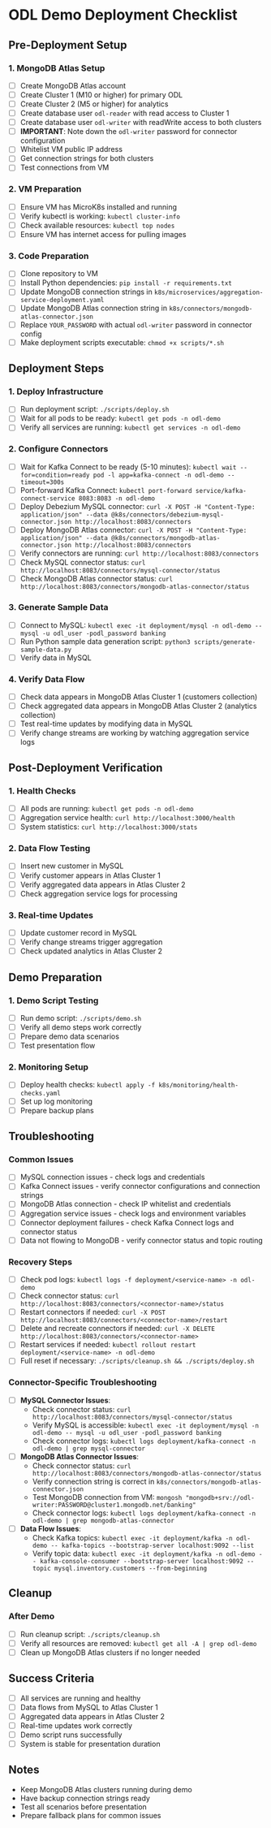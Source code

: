# ODL Demo Deployment Checklist

## Pre-Deployment Setup

### 1. MongoDB Atlas Setup
- [ ] Create MongoDB Atlas account
- [ ] Create Cluster 1 (M10 or higher) for primary ODL
- [ ] Create Cluster 2 (M5 or higher) for analytics
- [ ] Create database user `odl-reader` with read access to Cluster 1
- [ ] Create database user `odl-writer` with readWrite access to both clusters
- [ ] **IMPORTANT**: Note down the `odl-writer` password for connector configuration
- [ ] Whitelist VM public IP address
- [ ] Get connection strings for both clusters
- [ ] Test connections from VM

### 2. VM Preparation
- [ ] Ensure VM has MicroK8s installed and running
- [ ] Verify kubectl is working: `kubectl cluster-info`
- [ ] Check available resources: `kubectl top nodes`
- [ ] Ensure VM has internet access for pulling images

### 3. Code Preparation
- [ ] Clone repository to VM
- [ ] Install Python dependencies: `pip install -r requirements.txt`
- [ ] Update MongoDB connection strings in `k8s/microservices/aggregation-service-deployment.yaml`
- [ ] Update MongoDB Atlas connection string in `k8s/connectors/mongodb-atlas-connector.json`
- [ ] Replace `YOUR_PASSWORD` with actual `odl-writer` password in connector config
- [ ] Make deployment scripts executable: `chmod +x scripts/*.sh`

## Deployment Steps

### 1. Deploy Infrastructure
- [ ] Run deployment script: `./scripts/deploy.sh`
- [ ] Wait for all pods to be ready: `kubectl get pods -n odl-demo`
- [ ] Verify all services are running: `kubectl get services -n odl-demo`

### 2. Configure Connectors
- [ ] Wait for Kafka Connect to be ready (5-10 minutes): `kubectl wait --for=condition=ready pod -l app=kafka-connect -n odl-demo --timeout=300s`
- [ ] Port-forward Kafka Connect: `kubectl port-forward service/kafka-connect-service 8083:8083 -n odl-demo`
- [ ] Deploy Debezium MySQL connector: `curl -X POST -H "Content-Type: application/json" --data @k8s/connectors/debezium-mysql-connector.json http://localhost:8083/connectors`
- [ ] Deploy MongoDB Atlas connector: `curl -X POST -H "Content-Type: application/json" --data @k8s/connectors/mongodb-atlas-connector.json http://localhost:8083/connectors`
- [ ] Verify connectors are running: `curl http://localhost:8083/connectors`
- [ ] Check MySQL connector status: `curl http://localhost:8083/connectors/mysql-connector/status`
- [ ] Check MongoDB Atlas connector status: `curl http://localhost:8083/connectors/mongodb-atlas-connector/status`

### 3. Generate Sample Data
- [ ] Connect to MySQL: `kubectl exec -it deployment/mysql -n odl-demo -- mysql -u odl_user -podl_password banking`
- [ ] Run Python sample data generation script: `python3 scripts/generate-sample-data.py`
- [ ] Verify data in MySQL

### 4. Verify Data Flow
- [ ] Check data appears in MongoDB Atlas Cluster 1 (customers collection)
- [ ] Check aggregated data appears in MongoDB Atlas Cluster 2 (analytics collection)
- [ ] Test real-time updates by modifying data in MySQL
- [ ] Verify change streams are working by watching aggregation service logs

## Post-Deployment Verification

### 1. Health Checks
- [ ] All pods are running: `kubectl get pods -n odl-demo`
- [ ] Aggregation service health: `curl http://localhost:3000/health`
- [ ] System statistics: `curl http://localhost:3000/stats`

### 2. Data Flow Testing
- [ ] Insert new customer in MySQL
- [ ] Verify customer appears in Atlas Cluster 1
- [ ] Verify aggregated data appears in Atlas Cluster 2
- [ ] Check aggregation service logs for processing

### 3. Real-time Updates
- [ ] Update customer record in MySQL
- [ ] Verify change streams trigger aggregation
- [ ] Check updated analytics in Atlas Cluster 2

## Demo Preparation

### 1. Demo Script Testing
- [ ] Run demo script: `./scripts/demo.sh`
- [ ] Verify all demo steps work correctly
- [ ] Prepare demo data scenarios
- [ ] Test presentation flow

### 2. Monitoring Setup
- [ ] Deploy health checks: `kubectl apply -f k8s/monitoring/health-checks.yaml`
- [ ] Set up log monitoring
- [ ] Prepare backup plans

## Troubleshooting

### Common Issues
- [ ] MySQL connection issues - check logs and credentials
- [ ] Kafka Connect issues - verify connector configurations and connection strings
- [ ] MongoDB Atlas connection - check IP whitelist and credentials
- [ ] Aggregation service issues - check logs and environment variables
- [ ] Connector deployment failures - check Kafka Connect logs and connector status
- [ ] Data not flowing to MongoDB - verify connector status and topic routing

### Recovery Steps
- [ ] Check pod logs: `kubectl logs -f deployment/<service-name> -n odl-demo`
- [ ] Check connector status: `curl http://localhost:8083/connectors/<connector-name>/status`
- [ ] Restart connectors if needed: `curl -X POST http://localhost:8083/connectors/<connector-name>/restart`
- [ ] Delete and recreate connectors if needed: `curl -X DELETE http://localhost:8083/connectors/<connector-name>`
- [ ] Restart services if needed: `kubectl rollout restart deployment/<service-name> -n odl-demo`
- [ ] Full reset if necessary: `./scripts/cleanup.sh && ./scripts/deploy.sh`

### Connector-Specific Troubleshooting
- [ ] **MySQL Connector Issues**:
  - Check connector status: `curl http://localhost:8083/connectors/mysql-connector/status`
  - Verify MySQL is accessible: `kubectl exec -it deployment/mysql -n odl-demo -- mysql -u odl_user -podl_password banking`
  - Check connector logs: `kubectl logs deployment/kafka-connect -n odl-demo | grep mysql-connector`
- [ ] **MongoDB Atlas Connector Issues**:
  - Check connector status: `curl http://localhost:8083/connectors/mongodb-atlas-connector/status`
  - Verify connection string is correct in `k8s/connectors/mongodb-atlas-connector.json`
  - Test MongoDB connection from VM: `mongosh "mongodb+srv://odl-writer:PASSWORD@cluster1.mongodb.net/banking"`
  - Check connector logs: `kubectl logs deployment/kafka-connect -n odl-demo | grep mongodb-atlas-connector`
- [ ] **Data Flow Issues**:
  - Check Kafka topics: `kubectl exec -it deployment/kafka -n odl-demo -- kafka-topics --bootstrap-server localhost:9092 --list`
  - Verify topic data: `kubectl exec -it deployment/kafka -n odl-demo -- kafka-console-consumer --bootstrap-server localhost:9092 --topic mysql.inventory.customers --from-beginning`

## Cleanup

### After Demo
- [ ] Run cleanup script: `./scripts/cleanup.sh`
- [ ] Verify all resources are removed: `kubectl get all -A | grep odl-demo`
- [ ] Clean up MongoDB Atlas clusters if no longer needed

## Success Criteria

- [ ] All services are running and healthy
- [ ] Data flows from MySQL to Atlas Cluster 1
- [ ] Aggregated data appears in Atlas Cluster 2
- [ ] Real-time updates work correctly
- [ ] Demo script runs successfully
- [ ] System is stable for presentation duration

## Notes

- Keep MongoDB Atlas clusters running during demo
- Have backup connection strings ready
- Test all scenarios before presentation
- Prepare fallback plans for common issues
